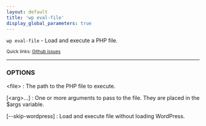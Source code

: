 ```yaml
---
layout: default
title: 'wp eval-file'
display_global_parameters: true
---
```


`wp eval-file` - Load and execute a PHP file.

<small>Quick links: <a href="https://github.com/wp-cli/wp-cli/issues?q=is%3Aopen+label%3Acommand%3Aeval-file+sort%3Aupdated-desc">Github issues</a></small>

<hr />

### OPTIONS

&lt;file&gt;
: The path to the PHP file to execute.

[&lt;arg&gt;...]
: One or more arguments to pass to the file. They are placed in the $args variable.

[\--skip-wordpress]
: Load and execute file without loading WordPress.



